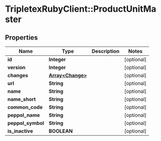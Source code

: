 # TripletexRubyClient::ProductUnitMaster

## Properties
Name | Type | Description | Notes
------------ | ------------- | ------------- | -------------
**id** | **Integer** |  | [optional] 
**version** | **Integer** |  | [optional] 
**changes** | [**Array&lt;Change&gt;**](Change.md) |  | [optional] 
**url** | **String** |  | [optional] 
**name** | **String** |  | [optional] 
**name_short** | **String** |  | [optional] 
**common_code** | **String** |  | [optional] 
**peppol_name** | **String** |  | [optional] 
**peppol_symbol** | **String** |  | [optional] 
**is_inactive** | **BOOLEAN** |  | [optional] 


